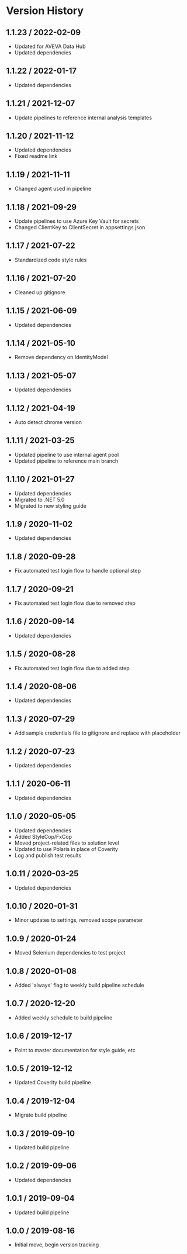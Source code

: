 # Version History

## 1.1.23 / 2022-02-09

- Updated for AVEVA Data Hub
- Updated dependencies

## 1.1.22 / 2022-01-17

- Updated dependencies

## 1.1.21 / 2021-12-07

- Update pipelines to reference internal analysis templates

## 1.1.20 / 2021-11-12

- Updated dependencies
- Fixed readme link

## 1.1.19 / 2021-11-11

- Changed agent used in pipeline

## 1.1.18 / 2021-09-29

- Update pipelines to use Azure Key Vault for secrets
- Changed ClientKey to ClientSecret in appsettings.json

## 1.1.17 / 2021-07-22

- Standardized code style rules

## 1.1.16 / 2021-07-20

- Cleaned up gitignore

## 1.1.15 / 2021-06-09

- Updated dependencies

## 1.1.14 / 2021-05-10

- Remove dependency on IdentityModel

## 1.1.13 / 2021-05-07

- Updated dependencies

## 1.1.12 / 2021-04-19

- Auto detect chrome version

## 1.1.11 / 2021-03-25

- Updated pipeline to use internal agent pool
- Updated pipeline to reference main branch

## 1.1.10 / 2021-01-27

- Updated dependencies
- Migrated to .NET 5.0
- Migrated to new styling guide

## 1.1.9 / 2020-11-02

- Updated dependencies

## 1.1.8 / 2020-09-28

- Fix automated test login flow to handle optional step

## 1.1.7 / 2020-09-21

- Fix automated test login flow due to removed step

## 1.1.6 / 2020-09-14

- Updated dependencies

## 1.1.5 / 2020-08-28

- Fix automated test login flow due to added step

## 1.1.4 / 2020-08-06

- Updated dependencies

## 1.1.3 / 2020-07-29

- Add sample credentials file to gitignore and replace with placeholder

## 1.1.2 / 2020-07-23

- Updated dependencies

## 1.1.1 / 2020-06-11

- Updated dependencies

## 1.1.0 / 2020-05-05

- Updated dependencies
- Added StyleCop/FxCop
- Moved project-related files to solution level
- Updated to use Polaris in place of Coverity
- Log and publish test results

## 1.0.11 / 2020-03-25

- Updated dependencies

## 1.0.10 / 2020-01-31

- Minor updates to settings, removed scope parameter

## 1.0.9 / 2020-01-24

- Moved Selenium dependencies to test project

## 1.0.8 / 2020-01-08

- Added 'always' flag to weekly build pipeline schedule

## 1.0.7 / 2020-12-20

- Added weekly schedule to build pipeline

## 1.0.6 / 2019-12-17

- Point to master documentation for style guide, etc

## 1.0.5 / 2019-12-12

- Updated Coverity build pipeline

## 1.0.4 / 2019-12-04

- Migrate build pipeline

## 1.0.3 / 2019-09-10

- Updated build pipeline

## 1.0.2 / 2019-09-06

- Updated dependencies

## 1.0.1 / 2019-09-04

- Updated build pipeline

## 1.0.0 / 2019-08-16

- Initial move, begin version tracking
